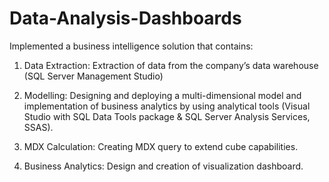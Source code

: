 # Data-Analysis-Dashboards
Implemented a business intelligence solution that contains:

1. Data Extraction: Extraction of data from the company’s data warehouse (SQL Server Management Studio)

2. Modelling: Designing and deploying a multi-dimensional model and implementation of business analytics by using analytical tools (Visual Studio with SQL Data Tools package & SQL Server Analysis Services, SSAS).

3. MDX Calculation: Creating MDX query to extend cube capabilities.

4. Business Analytics: Design and creation of visualization dashboard.
